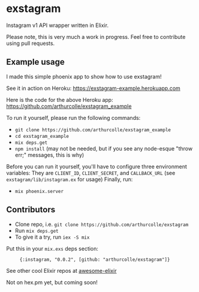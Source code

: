 
# exstagram

Instagram v1 API wrapper written in Elixir.

Please note, this is very much a work in progress. 
Feel free to contribute using pull requests.

## Example usage

I made this simple phoenix app to show how to use exstagram!

See it in action on Heroku:
https://exstagram-example.herokuapp.com

Here is the code for the above Heroku app:
https://github.com/arthurcolle/exstagram_example

To run it yourself, please run the following commands:
* `git clone https://github.com/arthurcolle/exstagram_example`
* `cd exstagram_example`
* `mix deps.get`
* `npm install` (may not be needed, but if you see any node-esque "throw err;" messages, this is why)

Before you can run it yourself, you'll have to configure three environment variables:
They are `CLIENT_ID`, `CLIENT_SECRET`, and `CALLBACK_URL` (see `exstagram/lib/instagram.ex` for usage)
Finally, run:
* `mix phoenix.server`


## Contributors
* Clone repo, i.e. `git clone https://github.com/arthurcolle/exstagram`
* Run `mix deps.get`
* To give it a try, run `iex -S mix`

Put this in your `mix.exs` deps section:
```
     {:instagram, "0.0.2", [github: "arthurcolle/exstagram"]}
```

See other cool Elixir repos at [awesome-elixir](https://github.com/h4cc/awesome-elixir)

Not on hex.pm yet, but coming soon!
